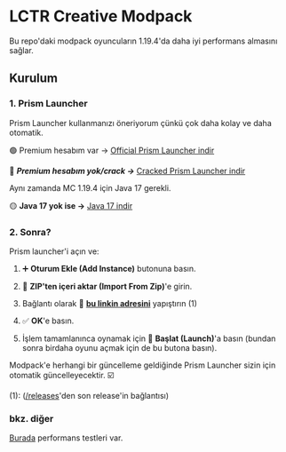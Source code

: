 # LCTR Creative Modpack

Bu repo'daki modpack oyuncuların 1.19.4'da daha iyi performans almasını sağlar.

## Kurulum

### 1. Prism Launcher

Prism Launcher kullanmanızı öneriyorum çünkü çok daha kolay ve daha otomatik.

🟢 Premium hesabım var -> [Official Prism Launcher indir](https://prismlauncher.org/)

🔴 ***Premium hesabım yok/crack ->*** [Cracked Prism Launcher indir](https://github.com/Diegiwg/PrismLauncher-Cracked#downloads-mediafire)

Aynı zamanda MC 1.19.4 için Java 17 gerekli.

🟡 **Java 17 yok ise ->** [Java 17 indir](https://learn.microsoft.com/en-us/java/openjdk/download#openjdk-17)

### 2. Sonra?

Prism launcher'i açın ve:

1. ➕ **Oturum Ekle (Add Instance)** butonuna basın.
2. 📁 **ZIP'ten içeri aktar (Import From Zip)**'e girin.
3. Bağlantı olarak 🔗 **[bu linkin adresini](https://github.com/TheAlan404/lctr-modpack/releases/latest/download/LCTR_Creative.zip)** yapıştırın (1)
4. ✅ **OK**'e basın.

5. İşlem tamamlanınca oynamak için 🚀 **Başlat (Launch)**'a basın (bundan sonra birdaha oyunu açmak için de bu butona basın).

Modpack'e herhangi bir güncelleme geldiğinde Prism Launcher sizin için otomatik güncelleyecektir. ☑️

(1): ([/releases](https://github.com/TheAlan404/lctr-modpack/releases)'den son release'in bağlantısı)

### bkz. diğer

[Burada](./BENCH.md) performans testleri var.
